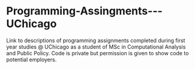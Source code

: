 # Programming-Assingments---UChicago
Link to descriptions of programming assignments completed during first year studies @ UChicago as a student of MSc in Computational Analysis and Public Policy. Code is private but permission is given to show code to potential employers.
